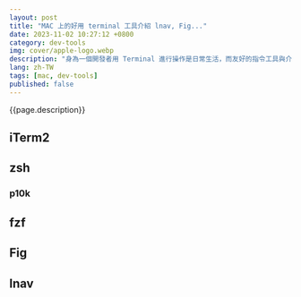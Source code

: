 ```yaml
---
layout: post
title: "MAC 上的好用 terminal 工具介紹 lnav, Fig..."
date: 2023-11-02 10:27:12 +0800
category: dev-tools
img: cover/apple-logo.webp
description: "身為一個開發者用 Terminal 進行操作是日常生活，而友好的指令工具與介面能讓人身心舒暢，這篇就來介紹下在 Mac terminal 上的好用工具，幫助你更自在的漫遊在 terminal 之中"
lang: zh-TW
tags: [mac, dev-tools]
published: false
---
```


{{page.description}}

## iTerm2

## zsh
### p10k

## fzf

## Fig

## lnav